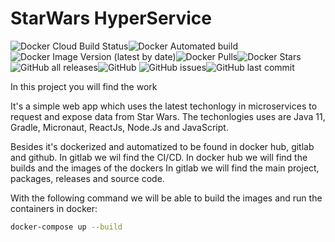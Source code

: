 # StarWars HyperService

![Docker Cloud Build Status](https://img.shields.io/docker/cloud/build/frankieem/starwars-hyperservice)![Docker Automated build](https://img.shields.io/docker/cloud/automated/frankieem/starwars-hyperservice)![Docker Image Version (latest by date)](https://img.shields.io/docker/v/frankieem/starwars-hyperservice)![Docker Pulls](https://img.shields.io/docker/pulls/frankieem/starwars-hyperservice)![Docker Stars](https://img.shields.io/docker/stars/frankieem/starwars-hyperservice)![GitHub all releases](https://img.shields.io/github/downloads/Jor-G-ete/StarWars-HyperService/total)![GitHub](https://img.shields.io/github/license/Jor-G-ete/StarWars-HyperService) ![GitHub issues](https://img.shields.io/github/issues/Jor-G-ete/StarWars-HyperService)![GitHub last commit](https://img.shields.io/github/last-commit/Jor-G-ete/StarWars-HyperService)

In this project you will find the work 

It's a simple web app which uses the latest techonlogy in microservices to request and expose data from Star Wars.
The techonlogies uses are Java 11, Gradle, Micronaut, ReactJs, Node.Js and JavaScript.

Besides it's dockerized and automatized to be found in docker hub, gitlab and github.
In gitlab we wil find the CI/CD.
In docker hub we will find the builds and the images of the dockers
In gitlab we will find the main project, packages, releases and source code.

With the following command we will be able to build the images and run the containers in docker:

```bash
docker-compose up --build
```



